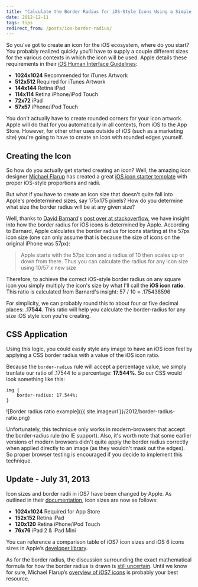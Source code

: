 ```yaml
---
title: "Calculate the Border Radius for iOS-Style Icons Using a Simple Ratio"
date: 2012-12-11
tags: tips
redirect_from: /posts/ios-border-radius/
---
```


So you've got to create an icon for the iOS ecosystem, where do you start? You probably realized quickly you'll have to supply a couple different sizes for the various contexts in which the icon will be used. Apple details these requirements in their [iOS Human Interface Guidelines][iconSizes]:

- **1024x1024** Recommended for iTunes Artwork
- **512x512** Required for iTunes Artwork
- **144x144** Retina iPad
- **114x114** Retina iPhone/iPod Touch
- **72x72** iPad
- **57x57** iPhone/iPod Touch

You don't actually have to create rounded corners for your icon artwork. Apple will do that for you automatically in all contexts, from iOS to the App Store. However, for other other uses outside of iOS (such as a marketing site) you're going to have to create an icon with rounded edges yourself.

## Creating the Icon

So how do you actually get started creating an icon? Well, the amazing icon designer [Michael Flarup][Flarup] has created a great [iOS icon starter template][template] with proper iOS-style proportions and radii.

But what if you have to create an icon size that doesn't quite fall into Apple's predetermined sizes, say 175x175 pixels? How do you determine what size the border radius will be at any given size?

Well, thanks to [David Barnard][Barnard]'s [post over at stackoverflow][stackoverflow], we have insight into how the border radius for iOS icons is determined by Apple. According to Barnard, Apple calculates the border radius for icons starting at the 57px icon size (one can only assume that is because the size of icons on the original iPhone was 57px):

> Apple starts with the 57px icon and a radius of 10 then scales up or down from there. Thus you can calculate the radius for any icon size using 10/57 x new size

Therefore, to achieve the correct iOS-style border radius on any square icon you simply multiply the icon's size by what I'll call the **iOS icon ratio**. This ratio is calculated from Barnard's insight: 57 / 10 = .175438596

For simplicity, we can probably round this to about four or five decimal places: **.17544**. This ratio will help you calculate the border-radius for any size iOS style icon you're creating.

## CSS Application

Using this logic, you could easily style any image to have an iOS icon feel by applying a CSS border radius with a value of the iOS icon ratio.

Because the `border-radius` rule will accept a percentage value, we simply tranlate our ratio of .17544 to a percentage: **17.544%**. So our CSS would look something like this:

	img {
		border-radius: 17.544%;
	}

![Border radius ratio example]({{ site.imageurl }}/2012/border-radius-ratio.png)

Unfortunately, this technique only works in modern-browsers that accept the border-radius rule (no IE support). Also, it's worth note that some earlier versions of modern browsers didn't quite apply the border radius correctly when applied directly to an image (as they wouldn't mask out the edges). So proper browser testing is encouraged if you decide to implement this technique.

## Update - July 31, 2013

Icon sizes and border radii in iOS7 have been changed by Apple. As outlined in their [documentation][newIconSizes], icon sizes are now as follows:

- **1024x1024** Required for App Store
- **152x152** Retina iPad
- **120x120** Retina iPhone/iPod Touch
- **76x76** iPad 2 & iPad Mini

You can reference a comparison table of iOS7 icon sizes and iOS 6 icons sizes in Apple’s [developer library][developerLibrary].

As for the border radius, the discussion surrounding the exact mathematical formula for how the border radius is drawn is [still uncertain](http://www.mani.de/backstage/?p=483). Until we know for sure, Michael Flarup’s [overview of iOS7 icons](http://www.pixelresort.com/blog/start-making-ios-7-icons-with-the-app-icon-template-3-0/) is probably your best resource.

[Flarup]: http://www.pixelresort.com/
[template]: http://appicontemplate.com/
[iconSizes]: http://developer.apple.com/library/ios/#documentation/userexperience/conceptual/mobilehig/IconsImages/IconsImages.html
[corners]: http://developer.apple.com/library/ios/#documentation/userexperience/conceptual/mobilehig/IconsImages/IconsImages.html
[Barnard]: https://twitter.com/drbarnard
[stackoverflow]: http://stackoverflow.com/questions/2105289/iphone-app-icons-exact-radius/10239376#10239376
[newIconSizes]: https://developer.apple.com/library/prerelease/ios/documentation/UserExperience/Conceptual/MobileHIG/IconMatrix.html#//apple_ref/doc/uid/TP40006556-CH27-SW1
[developerLibrary]: https://developer.apple.com/library/prerelease/ios/documentation/iPhone/Conceptual/iPhoneOSProgrammingGuide/App-RelatedResources/App-RelatedResources.html#//apple_ref/doc/uid/TP40007072-CH6-SW1